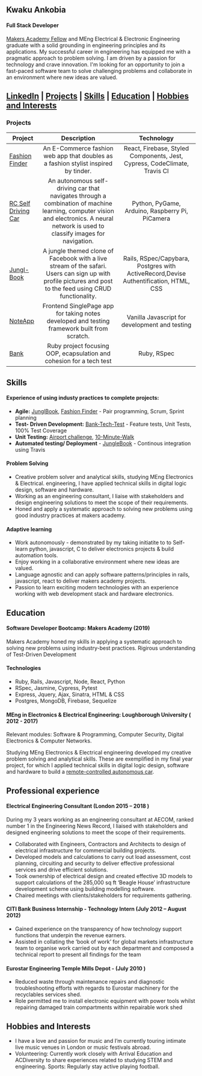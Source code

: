 ## Kwaku Ankobia

#### Full Stack Developer

[Makers Academy Fellow](https://makers.tech/fellowship/) and MEng Electrical & Electronic Engineering graduate with a solid grounding in engineering principles and its applications. My successful career in engineering has equipped me with a pragmatic approach to problem solving. I am driven by a passion for technology and crave innovation. I'm looking for an opportunity to join a fast-paced software team to solve challenging problems and collaborate in an environment where new ideas are valued.

[LinkedIn](https://www.linkedin.com/in/kwaku-ankobia-1a51b656/) | [Projects](#projects) | [Skills](#Skills) | [Education](#education) | [Hobbies and Interests](#hobbies-and-interests)
---

### Projects

| Project     | Description | Technology |
|-------------|:-------------:|:------------:|
|[Fashion Finder](https://github.com/k-ankobia/fashion-finder)| An E-Commerce fashion web app that doubles as a fashion stylist inspired by tinder. | React, Firebase, Styled Components, Jest, Cypress, CodeClimate, Travis CI|
|[RC Self Driving Car](https://github.com/k-ankobia/RC-Self-Driving-Car)| An autonomous self-driving car that navigates through a combination of machine learning, computer vision and electronics. A neural network is used to classify images for navigation. | Python, PyGame, Arduino, Raspberry Pi, PiCamera |
|[Jungl-Book](https://github.com/k-ankobia/Acebook-Simian-Sinister) | A jungle themed clone of Facebook with a live stream of the safari. Users can sign up with profile pictures and post to the feed using CRUD functionality. | Rails, RSpec/Capybara, Postgres with ActiveRecord,Devise Authentification, HTML, CSS |
|[NoteApp](https://github.com/k-ankobia/Notes_App) | Frontend SinglePage app for taking notes developed and testing framework built from scratch. | Vanilla Javascript for development and testing|
|[Bank](https://github.com/k-ankobia/Bank_tech_test_) | Ruby project focusing OOP, ecapsulation and cohesion for a tech test | Ruby, RSpec |

## Skills

#### Experience of using industy practices to complete projects: 


- **Agile:** [JunglBook](https://github.com/k-ankobia/Acebook-Simian-Sinister), [Fashion Finder](https://github.com/k-ankobia/fashion-finder) - Pair programming, Scrum, Sprint planning 
- **Test- Driven Development:** [Bank-Tech-Test](https://github.com/k-ankobia/Bank_tech_test_) - Feature tests, Unit Tests, 100% Test Coverage
- **Unit Testing:** [Airport challenge](https://github.com/k-ankobia/Airport_challenge_portfolio), [10-Minute-Walk](https://github.com/k-ankobia/10MinuteWalk/blob/master/README.md) 
- **Automated testing/ Deployment**  - [JungleBook](https://github.com/k-ankobia/Acebook-Simian-Sinister) - Continous integration using Travis

#### Problem Solving 
- Creative problem solver and analytical skills, studying MEng Electronics & Electrical. engineering, I have applied technical skills in digital logic design, software and hardware. 
- Working as an engineering consultant, I liaise with stakeholders and design engineering solutions to meet the scope of their requirements. 
- Honed and apply a systematic approach to solving new problems using good industry practices at makers academy. 


#### Adaptive learning
- Work autonomously - demonstrated by my taking initiatite to to Self-learn python, javascript, C to deliver electronics projects & build automation tools. 
- Enjoy working in a collaborative environment where new ideas are valued.
- Language agnostic and can apply software patterns/principles in rails, javascript, react to deliver makers academy projects. 
- Passion to learn exciting modern technologies with an experience working with web development stack and hardware electronics. 

## Education 

#### Software Developer Bootcamp: Makers Academy (2019)

Makers Academy honed my skills in applying a systematic approach to solving new problems using industry-best practices.
Rigirous understanding of Test-Driven Development

#### Technologies

- Ruby, Rails, Javascript, Node, React, Python
- RSpec, Jasmine, Cypress, Pytest
- Express, Jquery, Ajax, Sinatra, HTML & CSS
- Postgres, MongoDB, Firebase, Sequelize 


#### MEng in Electronics & Electrical Engineering: Loughborough University ( 2012 - 2017) 
Relevant modules: Software & Programming, Computer Security, Digital Electronics & Computer Networks.

Studying MEng Electronics & Electrical engineering developed my creative problem solving and analytical skills. These are exemplified in my final year project, for which I applied technical skills in digital logic design, software and hardware to build a [remote-controlled autonomous car](https://github.com/k-ankobia/RC-Self-Driving-Car).




## Professional experience

#### Electrical Engineering Consultant (London 2015 – 2018 )
During my 3 years working as an engineering consultant at AECOM, ranked number 1 in the Engineering News Record, I liaised with stakeholders and designed engineering solutions to meet the scope of their requirements.

- Collaborated with Engineers, Contractors and Architects to design of electrical infrastructure for commercial building projects.
- Developed models and calculations to carry out load assessment, cost planning, circuiting and security to deliver effective professional services and drive efficient solutions.
- Took ownership of electrical design and created effective 3D models to support calculations of the 285,000 sq ft ‘Beagle House’ infrastructure development scheme using building modelling software. 
- Chaired meetings with clients/stakeholders for requirements gathering.

#### CITI Bank Business Internship - Technology Intern	(July 2012 – August 2012)

- Gained experience on the transparency of how technology support functions that underpin the revenue earners. 
- Assisted in collating the ‘book of work’ for global markets infrastructure team to organise work carried out by each department and composed a technical report to present all findings for the team

#### Eurostar Engineering Temple Mills Depot -  (July 2010 )

- Reduced waste through maintenance repairs and diagnostic troubleshooting efforts with regards to Eurostar machinery for the recyclables services shed. 
- Role permitted me to install electronic equipment with power tools whilst repairing damaged train compartments within repairable work shed



## Hobbies and Interests

- I have a love and passion for music and I’m currently touring intimate live music venues in London or music festivals abroad. 
- Volunteering: Currently work closely with Arrival Education and ACDiversity to share experiences related to studying STEM and engineering. 
Sports: Regularly stay active playing football. 


 
